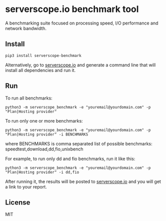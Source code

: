 serverscope.io benchmark tool
=============================

A benchmarking suite focused on processing speed, I/O performance and
network bandwidth.

Install
-------

    pip3 install serverscope-benchmark

Alternatively, go to [serverscope.io](https://serverscope.io/) and
generate a command line that will install all dependencies and run it.

Run
---

To run all benchmarks:

    python3 -m serverscope_benchmark -e "youremail@yourdomain.com" -p "Plan|Hosting provider"

To run only one or more benchmarks:

    python3 -m serverscope_benchmark -e "youremail@yourdomain.com" -p "Plan|Hosting provider" -i BENCHMARKS

where BENCHMARKS is comma separated list of possible benchmarks: speedtest,download,dd,fio,unixbench

For example, to run only dd and fio benchmarks, run it like this:

    python3 -m serverscope_benchmark -e "youremail@yourdomain.com" -p "Plan|Hosting provider" -i dd,fio

After running it, the results will be posted to
[serverscope.io](https://serverscope.io/) and you will get a link to
your report.

License
-------

MIT
